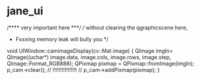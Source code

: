 # jane_ui
/****   very important here ****/
/* without clearing the qgraphicscene here,
 * Fxxxing memory leak will bully you */

void UIWindow::camimageDisplay(cv::Mat image)
{
  QImage imgIn= QImage((uchar*) image.data, image.cols, image.rows, image.step, QImage::Format_RGB888);
  QPixmap pixmap = QPixmap::fromImage(imgIn);
  p_cam->clear(); // !!!!!!!!!!!!!!!! //
  p_cam->addPixmap(pixmap);
}
